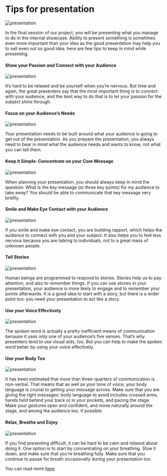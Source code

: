 
Tips for presentation 
=================================
<img src="https://cdn1.tnwcdn.com/wp-content/blogs.dir/1/files/2015/09/presentation1-1200x681.jpg" alt="presentation" align="middle">

In the final session of our project, you will be presenting what you manage to do in the internal showcase. 
Ability to present something is sometimes even more important than your idea as the good presentation may
help you to sell even not so good idea. here are few tips to keep in mind while presenting:


#### Show your Passion and Connect with your Audience

<img src="https://image.slidesharecdn.com/talkliketedslidesharefinalck-140211155043-phpapp02/95/slide-16-1024.jpg" alt="presentation" align="middle">

It’s hard to be relaxed and be yourself when you’re nervous. But time and again, the great presenters say that the most important thing is to connect with your audience, and the best way to do that is to let your passion for the subject shine through.

#### Focus on your Audience’s Needs

<img src="http://www.ihatepresentations.com/wp-content/uploads/2011/11/audience2.jpg" alt="presentation" align="middle">

Your presentation needs to be built around what your audience is going to get out of the presentation.
As you prepare the presentation, you always need to bear in mind what the audience needs and wants to know, not what you can tell them.

#### Keep it Simple: Concentrate on your Core Message

<img src="https://www.sketchbubble.com/blog/wp-content/uploads/2016/11/presentation-b3.jpg" alt="presentation" align="middle">

When planning your presentation, you should always keep in mind the question: What is the key message (or three key points) for my audience to take away? You should be able to communicate that key message very briefly.

#### Smile and Make Eye Contact with your Audience

<img src="https://2ch0ii35pfo82tskhvz2b23217-wpengine.netdna-ssl.com/wp-content/uploads/2015/05/2015-04-29-SGBlog-JT-v04-Why_Does_Eye_Contact_Matter-revised-1200x500.jpg" alt="presentation" align="middle">

If you smile and make eye contact, you are building rapport, which helps the audience to connect with you and your subject. It also helps you to feel less nervous because you are talking to individuals, not to a great mass of unknown people.

#### Tell Stories

<img src="http://presentationpanda.com/wp-content/uploads/2013/12/Storyteller-how-to-tell-a-story.png" alt="presentation" align="middle">

Human beings are programmed to respond to stories. Stories help us to pay attention, and also to remember things. If you can use stories in your presentation, your audience is more likely to engage and to remember your points afterwards. It is a good idea to start with a story, but there is a wider point too: you need your presentation to act like a story.

#### Use your Voice Effectively

<img src="https://www.talentgear.com/getattachment/426b6dc7-0f19-477a-b97b-7ce60c7fd107/Starting-strong.aspx" alt="presentation" align="middle">

The spoken word is actually a pretty inefficient means of communication because it uses only one of your audience’s five senses. That’s why presenters tend to use visual aids, too. But you can help to make the spoken word better by using your voice effectively.

#### Use your Body Too

<img src="http://www.goldennotebook.co.uk/admin/wp-content/uploads/2013/10/6a00d8341c1ad253ef0192ac7cbe73970d.jpg" alt="presentation" align="middle">

It has been estimated that more than three-quarters of communication is non-verbal. That means that as well as your tone of voice, your body language is crucial to getting your message across. Make sure that you are giving the right messages: body language to avoid includes crossed arms, hands held behind your back or in your pockets, and pacing the stage. Make your gestures open and confident, and move naturally around the stage, and among the audience too, if possible.

#### Relax, Breathe and Enjoy

<img src="http://www.pgf.rgs.org/wp-content/uploads/keep-calm-and-enjoy-your-presentation.png" alt="presentation" align="middle">

If you find presenting difficult, it can be hard to be calm and relaxed about doing it. One option is to start by concentrating on your breathing. Slow it down, and make sure that you’re breathing fully. Make sure that you continue to pause for breath occasionally during your presentation too.

You can read more [here](https://www.skillsyouneed.com/present/presentation-tips.html)
